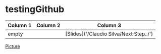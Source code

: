 # testingGithub


| Column 1 | Column 2 | Column 3 |
| ------------- | ------------- | ------------- |
| empty | | [Slides]('/Claudio Silva/Next Step../') |



[Picture](/images/me3.jpg)